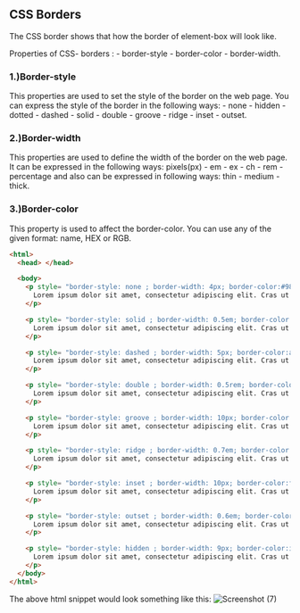## **CSS Borders**
The CSS border shows that how the border of element-box will look like. 

Properties of CSS- borders : - border-style - border-color - border-width.

### **1.)Border-style** 
This properties are used to set the style of the border on the web page.
You can express the style of the border in the following ways: - none - hidden - dotted - dashed - solid - double - groove - ridge - inset - outset.


### **2.)Border-width** 
This properties are used to define the width of the border on the web page. It can be
expressed in the following ways: pixels(px) - em - ex - ch - rem - percentage and also can be expressed in 
following ways: thin - medium - thick.

### **3.)Border-color** 
This property is used to affect the border-color.
You can use any of the given format: name, HEX or RGB.


```html
<html>
  <head> </head>

  <body>
    <p style= "border-style: none ; border-width: 4px; border-color:#98bf21">
      Lorem ipsum dolor sit amet, consectetur adipiscing elit. Cras ut consectetur neque, eu interdum velit.  
    </p>

    <p style= "border-style: solid ; border-width: 0.5em; border-color:#98bf21">
      Lorem ipsum dolor sit amet, consectetur adipiscing elit. Cras ut consectetur neque, eu interdum velit.
    </p>

    <p style= "border-style: dashed ; border-width: 5px; border-color:aqua">
      Lorem ipsum dolor sit amet, consectetur adipiscing elit. Cras ut consectetur neque, eu interdum velit.
    </p>

    <p style= "border-style: double ; border-width: 0.5rem; border-color:blueviolet">
      Lorem ipsum dolor sit amet, consectetur adipiscing elit. Cras ut consectetur neque, eu interdum velit.
    </p>

    <p style= "border-style: groove ; border-width: 10px; border-color:crimson">
      Lorem ipsum dolor sit amet, consectetur adipiscing elit. Cras ut consectetur neque, eu interdum velit.
    </p>

    <p style= "border-style: ridge ; border-width: 0.7em; border-color:rgb(rgb(238, 40, 40), rgb(203, 241, 203), rgb(132, 132, 236))">
      Lorem ipsum dolor sit amet, consectetur adipiscing elit. Cras ut consectetur neque, eu interdum velit.
    </p>

    <p style= "border-style: inset ; border-width: 10px; border-color:fuchsia">
      Lorem ipsum dolor sit amet, consectetur adipiscing elit. Cras ut consectetur neque, eu interdum velit.
    </p>

    <p style= "border-style: outset ; border-width: 0.6em; border-color:goldenrod">
      Lorem ipsum dolor sit amet, consectetur adipiscing elit. Cras ut consectetur neque, eu interdum velit.
    </p>

    <p style= "border-style: hidden ; border-width: 9px; border-color:indianred">
      Lorem ipsum dolor sit amet, consectetur adipiscing elit. Cras ut consectetur neque, eu interdum velit.
    </p>
  </body>
</html>
```
The above html snippet would look something like this: 
![Screenshot (7)](https://user-images.githubusercontent.com/63182105/140169778-310972e0-6a20-4e42-9d03-662763c564f9.png)

